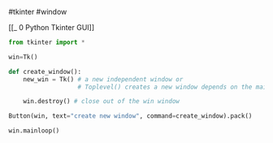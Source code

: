 #tkinter #window 

[[_ 0 Python Tkinter GUI]]


```python
from tkinter import *

win=Tk()

def create_window():
    new_win = Tk() # a new independent window or
                   # Toplevel() creates a new window depends on the main/bottom window

    win.destroy() # close out of the win window

Button(win, text="create new window", command=create_window).pack()

win.mainloop()
```

